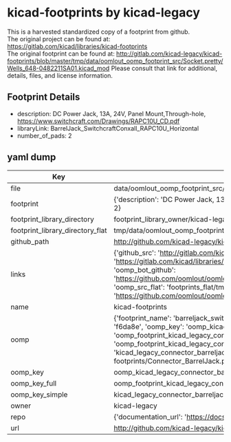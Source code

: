 # kicad-footprints by kicad-legacy  
This is a harvested standardized copy of a footprint from github.  
The original project can be found at:  
https://gitlab.com/kicad/libraries/kicad-footprints  
The original footprint can be found at:
http://gitlab.com/kicad-legacy/kicad-footprints/blob/master/tmp/data/oomlout_oomp_footprint_src/Socket.pretty/Wells_648-0482211SA01.kicad_mod
Please consult that link for additional, details, files, and license information.  
## Footprint Details
* description: DC Power Jack, 13A, 24V, Panel Mount,Through-hole, https://www.switchcraft.com/Drawings/RAPC10U_CD.pdf  
* libraryLink: BarrelJack_SwitchcraftConxall_RAPC10U_Horizontal  
* number_of_pads: 2  
## yaml dump  
| Key | Value |  
| --- | --- |  
| file | data/oomlout_oomp_footprint_src/kicad-footprints/Connector_BarrelJack.pretty/BarrelJack_SwitchcraftConxall_RAPC10U_Horizontal.kicad_mod |  
| footprint | {'description': 'DC Power Jack, 13A, 24V, Panel Mount,Through-hole, https://www.switchcraft.com/Drawings/RAPC10U_CD.pdf', 'libraryLink': 'BarrelJack_SwitchcraftConxall_RAPC10U_Horizontal', 'number_of_pads': 2} |  
| footprint_library_directory | footprint_library_owner/kicad-legacy_kicad-footprints |  
| footprint_library_directory_flat | tmp/data/oomlout_oomp_footprint_src/footprints_flat/kicad_legacy_connector_barreljack_barreljack_switchcraftconxall_rapc10u_horizontal/working |  
| github_path | http://github.com/kicad-legacy/kicad-footprints/blob/master/tmp/data/oomlout_oomp_footprint_src/Connector_BarrelJack.pretty/BarrelJack_SwitchcraftConxall_RAPC10U_Horizontal.kicad_mod |  
| links | {'github_src': 'http://gitlab.com/kicad-legacy/kicad-footprints/blob/master/tmp/data/oomlout_oomp_footprint_src/Socket.pretty/Wells_648-0482211SA01.kicad_mod', 'github_src_repo': 'https://gitlab.com/kicad/libraries/kicad-footprints', 'oomp_bot': 'tmp/data/oomlout_oomp_footprint_src/footprints/kicad_legacy_connector_barreljack_barreljack_switchcraftconxall_rapc10u_horizontal/working', 'oomp_bot_github': 'https://github.com/oomlout/oomlout_oomp_footprint_bot/tree/main/tmp/data/oomlout_oomp_footprint_src/footprints/kicad_legacy_connector_barreljack_barreljack_switchcraftconxall_rapc10u_horizontal/working', 'oomp_src_flat': 'footprints_flat/tmp/data/oomlout_oomp_footprint_src/footprints_flat/kicad_legacy_connector_barreljack_barreljack_switchcraftconxall_rapc10u_horizontal/working', 'oomp_src_flat_github': 'https://github.com/oomlout/oomlout_oomp_footprint_src/tree/main/tmp/data/oomlout_oomp_footprint_src/footprints_flat/kicad_legacy_connector_barreljack_barreljack_switchcraftconxall_rapc10u_horizontal/working'} |  
| name | kicad-footprints |  
| oomp | {'footprint_name': 'barreljack_switchcraftconxall_rapc10u_horizontal', 'library_name': 'connector_barreljack', 'md5': 'f6da8e9681af4ad0f64d0f4ab3959704', 'md5_10': 'f6da8e9681', 'md5_5': 'f6da8', 'md5_6': 'f6da8e', 'oomp_key': 'oomp_kicad_legacy_connector_barreljack_barreljack_switchcraftconxall_rapc10u_horizontal', 'oomp_key_extra': 'oomp_footprint_kicad_legacy_connector_barreljack_barreljack_switchcraftconxall_rapc10u_horizontal', 'oomp_key_full': 'oomp_footprint_kicad_legacy_connector_barreljack_barreljack_switchcraftconxall_rapc10u_horizontal_f6da8e', 'oomp_key_simple': 'kicad_legacy_connector_barreljack_barreljack_switchcraftconxall_rapc10u_horizontal', 'original_filename': 'data/oomlout_oomp_footprint_src/kicad-footprints/Connector_BarrelJack.pretty/BarrelJack_SwitchcraftConxall_RAPC10U_Horizontal.kicad_mod', 'owner_name': 'kicad_legacy'} |  
| oomp_key | oomp_kicad_legacy_connector_barreljack_barreljack_switchcraftconxall_rapc10u_horizontal |  
| oomp_key_full | oomp_footprint_kicad_legacy_connector_barreljack_barreljack_switchcraftconxall_rapc10u_horizontal |  
| oomp_key_simple | kicad_legacy_connector_barreljack_barreljack_switchcraftconxall_rapc10u_horizontal |  
| owner | kicad-legacy |  
| repo | {'documentation_url': 'https://docs.github.com/rest/repos/repos#get-a-repository', 'message': 'Not Found'} |  
| url | http://github.com/kicad-legacy/kicad-footprints |  

